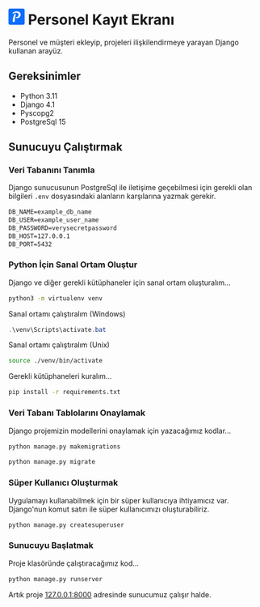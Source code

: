 # <img src="log_screen/static/favicon_io/favicon-32x32.png"> Personel Kayıt Ekranı

Personel ve müşteri ekleyip, projeleri ilişkilendirmeye yarayan Django kullanan arayüz.

## Gereksinimler

- Python 3.11
- Django 4.1
- Pyscopg2
- PostgreSql 15

## Sunucuyu Çalıştırmak

### Veri Tabanını Tanımla

Django sunucusunun PostgreSql ile iletişime geçebilmesi için gerekli olan bilgileri `.env` dosyasındaki alanların karşılarına yazmak gerekir.

```
DB_NAME=example_db_name
DB_USER=example_user_name
DB_PASSWORD=verysecretpassword
DB_HOST=127.0.0.1
DB_PORT=5432
```

### Python İçin Sanal Ortam Oluştur

Django ve diğer gerekli kütüphaneler için sanal ortam oluşturalım...

```bash
python3 -m virtualenv venv
```

Sanal ortamı çalıştıralım (Windows)

```powershell
.\venv\Scripts\activate.bat
```

Sanal ortamı çalıştıralım (Unix)

```bash
source ./venv/bin/activate
```

Gerekli kütüphaneleri kuralım...

```bash
pip install -r requirements.txt
```

### Veri Tabanı Tablolarını Onaylamak

Django projemizin modellerini onaylamak için yazacağımız kodlar...

```bash
python manage.py makemigrations
```

```bash
python manage.py migrate
```

### Süper Kullanıcı Oluşturmak

Uygulamayı kullanabilmek için bir süper kullanıcıya ihtiyamıcız var. Django'nun komut satırı ile süper kullanıcımızı oluşturabiliriz.

```bash
python manage.py createsuperuser
```

### Sunucuyu Başlatmak

Proje klasöründe çalıştıracağımız kod...

```bash
python manage.py runserver
```

Artık proje <a href="http://127.0.0.1:8000">127.0.0.1:8000</a> adresinde sunucumuz çalışır halde.
